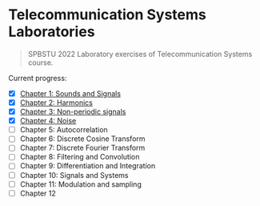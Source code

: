 # Telecommunication Systems Laboratories
> SPBSTU 2022
Laboratory exercises of Telecommunication Systems course.

Current progress:
- [X] [Chapter 1: Sounds and Signals](chap01/chap01.ipynb)
- [X] [Chapter 2: Harmonics](chap02/chap02.ipynb)
- [X] [Chapter 3: Non-periodic signals](chap03/chap03.ipynb)
- [X] [Chapter 4: Noise](chap04/chap04.ipynb)
- [ ] Chapter 5: Autocorrelation
- [ ] Chapter 6: Discrete Cosine Transform
- [ ] Chapter 7: Discrete Fourier Transform
- [ ] Chapter 8: Filtering and Convolution
- [ ] Chapter 9: Differentiation and Integration
- [ ] Chapter 10: Signals and Systems
- [ ] Chapter 11: Modulation and sampling
- [ ] Chapter 12